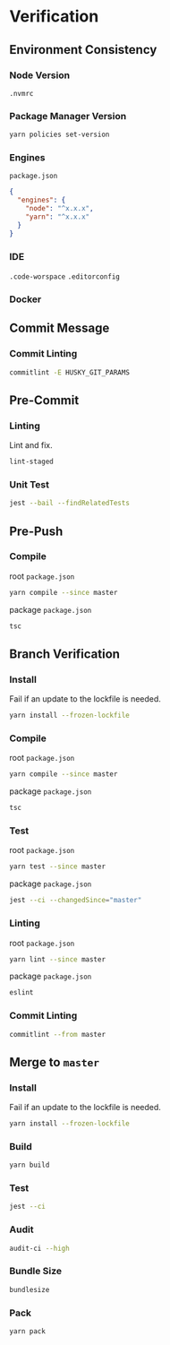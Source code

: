 # Verification

## Environment Consistency

### Node Version

`.nvmrc`

### Package Manager Version

```bash
yarn policies set-version
```

### Engines

`package.json`
```json
{
  "engines": {
    "node": "^x.x.x",
    "yarn": "^x.x.x"
  }
}
```

### IDE

`.code-worspace`
`.editorconfig`

### Docker

## Commit Message

### Commit Linting

```bash
commitlint -E HUSKY_GIT_PARAMS
```

## Pre-Commit

### Linting

Lint and fix.

```bash
lint-staged
```

### Unit Test

```bash
jest --bail --findRelatedTests
```

## Pre-Push

### Compile

root `package.json`
```bash
yarn compile --since master
```

package `package.json`
```bash
tsc
```

## Branch Verification

### Install

Fail if an update to the lockfile is needed.

```bash
yarn install --frozen-lockfile
```

### Compile

root `package.json`
```bash
yarn compile --since master
```

package `package.json`
```bash
tsc
```

### Test

root `package.json`
```bash
yarn test --since master
```

package `package.json`
```bash
jest --ci --changedSince="master"
```

### Linting

root `package.json`
```bash
yarn lint --since master
```

package `package.json`
```bash
eslint
```

### Commit Linting

```bash
commitlint --from master
```

## Merge to `master`

### Install

Fail if an update to the lockfile is needed.

```bash
yarn install --frozen-lockfile
```

### Build

```bash
yarn build
```

### Test

```bash
jest --ci
```

### Audit

```bash
audit-ci --high
```

### Bundle Size

```bash
bundlesize
```

### Pack

```bash
yarn pack
```
